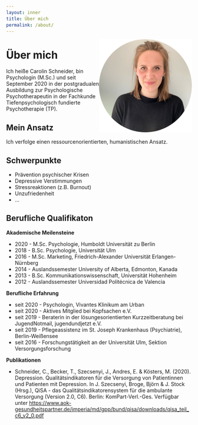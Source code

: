 ```yaml
---
layout: inner
title: Über mich
permalink: /about/
---
```


<img src="https://raw.githubusercontent.com/carolinschneider/carolinschneider.github.io/master/img/lini%20(2).png" alt="" style="float:right;width:50%;">

# Über mich
Ich heiße Carolin Schneider, bin Psychologin (M.Sc.) und seit September 2020 in der postgradualen Ausbildung zur Psychologische Psychotherapeutin in der Fachkunde Tiefenpsychologisch fundierte Psychotherapie (TP).

## Mein Ansatz
Ich verfolge einen ressourcenorientierten, humanistischen Ansatz. 

## Schwerpunkte
- Prävention psychischer Krisen <br />
- Depressive Verstimmungen <br />
- Stressreaktionen (z.B. Burnout) <br />
- Unzufriedenheit <br />
- ...

## Berufliche Qualifikaton

**Akademische Meilensteine** <br />
- 2020 - M.Sc. Psychologie, Humboldt Universität zu Berlin <br />
- 2018 - B.Sc. Psychologie, Universität Ulm <br />
- 2016 - M.Sc. Marketing, Friedrich-Alexander Universität Erlangen-Nürnberg <br />
- 2014 - Auslandssemester University of Alberta, Edmonton, Kanada <br />
- 2013 - B.Sc. Kommunikationswissenschaft, Universität Hohenheim <br />
- 2012 - Auslandssemester Universidad Politécnica de Valencia <br />

**Berufliche Erfahrung** <br />
- seit 2020 - Psychologin, Vivantes Klinikum am Urban <br />
- seit 2020 - Aktives Mitglied bei Kopfsachen e.V. <br />
- seit 2019 - Beraterin in der lösungesorientierten Kurzzeitberatung bei JugendNotmail, jugendundjetzt e.V. <br />
- seit 2019 - Pflegeassistenz im St. Joseph Krankenhaus (Psychiatrie), Berlin-Weißensee <br />
- seit 2016 - Forschungstätigkeit an der Universität Ulm, Sektion Versorgungsforschung

**Publikationen** <br />
- Schneider, C., Becker, T., Szecsenyi, J., Andres, E. & Kösters, M. (2020). Depression. Qualitätsindikatoren für die Versorgung von Patientinnen und Patienten mit Depression. In J. Szecsenyi, Broge, Björn & J. Stock (Hrsg.), QiSA - das Qualitätsindikatorensystem für die ambulante Versorgung (Version 2.0, C6). Berlin: KomPart-Verl.-Ges. Verfügbar unter https://www.aok-gesundheitspartner.de/imperia/md/gpp/bund/qisa/downloads/qisa_teil_c6_v2_0.pdf

